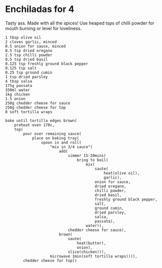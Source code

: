 Enchiladas for 4
================

Tasty ass. Made with all the spices! Use heaped tsps of chilli powder for mouth burning or level for loveliness.

    1 tbsp olive oil
    2 cloves garlic, minced
    0.5 onion for sauce, minced
    0.5 tsp dried oregano
    2.5 tsp chilli powder
    0.5 tsp dried basil
    0.125 tsp freshly ground black pepper
    0.125 tsp salt
    0.25 tsp ground cumin
    1 tsp dried parsley
    4 tbsp salsa
    175g passata
    350ml water
    1kg chicken
    1.5 onion
    250g chedder cheese for sauce
    250g chedder cheese for top
    8 soft tortilla wraps

    bake until tortilla edges brown(
        preheat oven 170c,
        top(
            pour over remaining sauce(
                place on baking tray(
                    spoon in and roll(
                        "mix in 3/4 sauce"(
                            add(
                                simmer 15-20mins(
                                    bring to boil(
                                        mix(
                                            saute(
                                                heat(olive oil),
                                                garlic),
                                            onion for sauce,
                                            dried oregano,
                                            chilli powder,
                                            dried basil,
                                            freshly ground black pepper,
                                            salt,
                                            ground cumin,
                                            dried parsley,
                                            salsa,
                                            passata),
                                        water)),
                                chedder cheese for sauce),
                            brown(
                                saute(
                                    heat(butter),
                                    onion),
                                slice(chicken))),
                        microwave 1min(soft tortilla wraps)))),
            chedder cheese for top))
